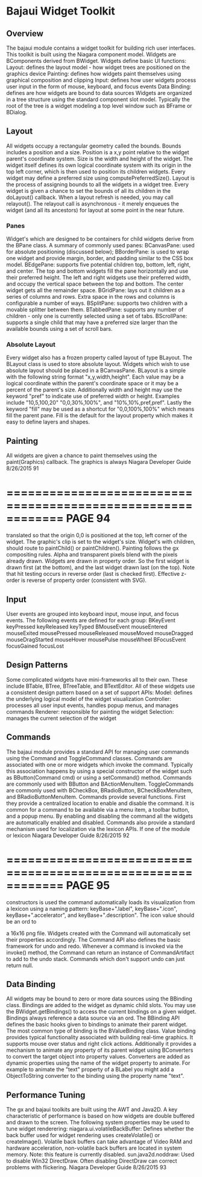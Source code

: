 # Bajaui Widget Toolkit

## Overview
 The bajaui module contains a widget toolkit for building rich user interfaces. This toolkit is built using the Niagara
 component model. Widgets are BComponents derived from BWidget. Widgets define basic UI functions:
Layout: defines the layout model - how widget trees are positioned on the graphics device
Painting: defines how widgets paint themselves using graphical composition and clipping
Input: defines how user widgets process user input in the form of mouse, keyboard, and focus events
Data Binding: defines are how widgets are bound to data sources
 Widgets are organized in a tree structure using the standard component slot model. Typically the root of the tree is a
 widget modeling a top level window such as BFrame or BDialog.

## Layout
 All widgets occupy a rectangular geometry called the bounds. Bounds includes a position and a size. Position is a x,y
 point relative to the widget parent's coordinate system. Size is the width and height of the widget. The widget itself
 defines its own logical coordinate system with its origin in the top left corner, which is then used to position its children
 widgets. Every widget may define a preferred size using
computePreferredSize(). Layout is the process of assigning
 bounds to all the widgets in a widget tree. Every widget is given a chance to set the bounds of all its children in the
 doLayout() callback. When a layout refresh is needed, you may call relayout(). The relayout call is asynchronous - it
 merely enqueues the widget (and all its ancestors) for layout at some point in the near future.

### Panes
 Widget's which are designed to be containers for child widgets derive from the BPane class. A summary of commonly
 used panes:
BCanvasPane: used for absolute positioning (discussed below);
BBorderPane: is used to wrap one widget and provide margin, border, and padding similar to the CSS box model.
BEdgePane: supports five potential children top, bottom, left, right, and center. The top and bottom widgets fill the
 pane horizontally and use their preferred height. The left and right widgets use their preferred width, and occupy
 the vertical space between the top and bottom. The center widget gets all the remainder space.
BGridPane: lays out it children as a series of columns and rows. Extra space in the rows and columns is configurable
 a number of ways.
BSplitPane: supports two children with a movable splitter between them.
BTabbedPane: supports any number of children - only one is currently selected using a set of tabs.
BScrollPane: supports a single child that may have a preferred size larger than the available bounds using a set of
 scroll bars.

### Absolute Layout
 Every widget also has a frozen property called layout of type BLayout. The BLayout class is used to store absolute
 layout. Widgets which wish to use absolute layout should be placed in a BCanvasPane. BLayout is a simple with the
 following string format "x,y,width,height". Each value may be a logical coordinate within the parent's coordinate space or
 it may be a percent of the parent's size. Additionally width and height may use the keyword "pref" to indicate use of
 preferred width or height.
Examples include "10,5,100,20" "0,0,30%,100%", and "10%,10%,pref,pref".
 Lastly the keyword "fill" may be used as a shortcut for "0,0,100%,100%" which means fill the parent pane. Fill is the default
 for the layout property which makes it easy to define layers and shapes.

## Painting
 All widgets are given a chance to paint themselves using the paint(Graphics) callback. The graphics is always
Niagara Developer Guide
8/26/2015
91

============================================================
PAGE 94
============================================================

 translated so that the origin 0,0 is positioned at the top, left corner of the widget. The graphic's clip is set to the widget's
 size. Widget's with children, should route to paintChild() or paintChildren(). Painting follows the gx compositing
 rules. Alpha and transparent pixels blend with the pixels already drawn. Widgets are drawn in property order. So the first
 widget is drawn first (at the bottom), and the last widget drawn last (on the top). Note that hit testing occurs in reverse
 order (last is checked first). Effective z-order is reverse of property order (consistent with SVG).

## Input
 User events are grouped into keyboard input, mouse input, and focus events. The following events are defined for each
 group:
BKeyEvent
keyPressed
keyReleased
keyTyped
BMouseEvent
mouseEntered
mouseExited
mousePressed
mouseReleased
mouseMoved
mouseDragged
mouseDragStarted
mouseHover
mousePulse
mouseWheel
BFocusEvent
focusGained
focusLost

## Design Patterns
 Some complicated widgets have mini-frameworks all to their own. These include BTable, BTree, BTreeTable, and
 BTextEditor. All of these widgets use a consistent design pattern based on a set of support APIs:
Model: defines the underlying logical model of the widget visualization
Controller: processes all user input events, handles popup menus, and manages commands
Renderer: responsible for painting the widget
Selection: manages the current selection of the widget

## Commands
 The bajaui module provides a standard API for managing user commands using the Command and ToggleCommand
 classes. Commands are associated with one or more widgets which invoke the command. Typically this association
 happens by using a special constructor of the widget such as BButton(Command cmd) or using a setCommand()
 method. Commands are commonly used with BButton and BActionMenuItem. ToggleCommands are commonly used
 with BCheckBox, BRadioButton, BCheckBoxMenuItem, and BRadioButtonMenuItem.
 Commands provide several functions. First they provide a centralized location to enable and disable the command. It is
 common for a command to be available via a menu item, a toolbar button, and a popup menu. By enabling and disabling
 the command all the widgets are automatically enabled and disabled.
 Commands also provide a standard mechanism used for localization via the lexicon APIs. If one of the module or lexicon
Niagara Developer Guide
8/26/2015
92

============================================================
PAGE 95
============================================================

 constructors is used the command automatically loads its visualization from a lexicon using a naming pattern:
 keyBase+".label", keyBase+".icon", keyBase+".accelerator", and keyBase+".description". The icon value should be an ord to

a 16x16 png file. Widgets created with the Command will automatically set their properties accordingly.
 The Command API also defines the basic framework for undo and redo. Whenever a command is invoked via the
 invoke() method, the Command can return an instance of CommandArtifact to add to the undo stack. Commands
 which don't support undo can just return null.

## Data Binding
 All widgets may be bound to zero or more data sources using the BBinding class. Bindings are added to the widget as
 dynamic child slots. You may use the BWidget.getBindings() to access the current bindings on a given widget.
 Bindings always reference a data source via an ord. The BBinding API defines the basic hooks given to bindings to
 animate their parent widget.
 The most common type of binding is the BValueBinding class. Value binding provides typical functionality associated
 with building real-time graphics. It supports mouse over status and right click actions. Additionally it provides a
 mechanism to animate any property of its parent widget using BConverters to convert the target object into property
 values. Converters are added as dynamic properties using the name of the widget property to animate. For example to
 animate the "text" property of a BLabel you might add a ObjectToString converter to the binding using the
 property name "text".

## Performance Tuning
The gx and bajaui toolkits are built using the AWT and Java2D. A key characteristic of performance is based on how
 widgets are double buffered and drawn to the screen. The following system properties may be used to tune widget
 renderering:
niagara.ui.volatileBackBuffer: Defines whether the back buffer used for widget rendering uses
 createVolatile() or createImage(). Volatile back buffers can take advantage of Video RAM and hardware
 acceleration, non-volatile back buffers are located in system memory. Note: this feature is currently disabled.
sun.java2d.noddraw: Used to disable Win32 DirectDraw. Often disabling DirectDraw can correct problems with
 flickering.
Niagara Developer Guide
8/26/2015
93
